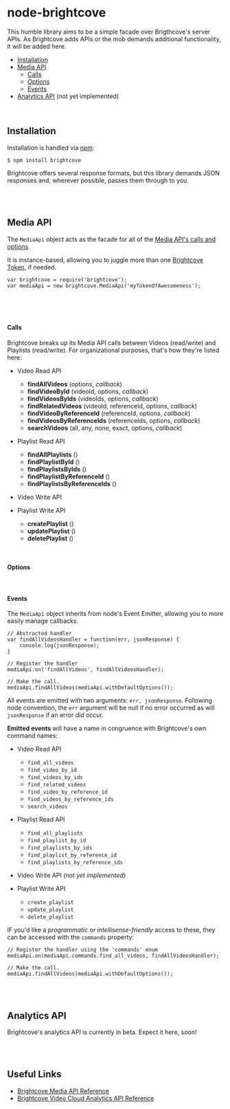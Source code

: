 [media-docs]:		http://docs.brightcove.com/en/media/
[media-docs-tokens]:		http://support.brightcove.com/en/video-cloud/docs/managing-media-api-tokens

[analytics-api-docs]:	http://docs.brightcove.com/en/video-cloud-analytics-api/


node-brightcove
=============================

This humble library aims to be a simple facade over Brigthcove's server APIs.  As Brightcove adds APIs or the mob demands additional functionality, it will be added here.

- [Installation](#installation)
- [Media API](#media-api)
    - [Calls](#media-api-calls)
    - [Options](#media-api-options)
    - [Events](#media-api-events)
- [Analytics API](#analytics-api) \(not yet implemented\)

<br />

<a id="installation"></a>
Installation
-----------------------------
Installation is handled via [npm](http://npmjs.org):

	$ npm install brightcove

Brightcove offers several response formats, but this library demands JSON responses and, wherever possible, passes them through to you.

<br />
<br />

<a id="media-api"></a>
Media API
----------------------------
The `MediaApi` object acts as the facade for all of the [Media API's calls and options][media-docs]. 

It is instance-based, allowing you to juggle more than one [Brightcove Token][media-docs-tokens], if needed.

	var brightcove = require('brightcove');
	var	mediaApi = new brightcove.MediaApi('myTokenOfAwesomeness');

<br />

<a id="media-api-calls">&nbsp;</a>
#### Calls ####
Brightcove breaks up its Media API calls between Videos (read/write) and Playlists (read/write).  For organizational purposes, that's how they're listed here:

- Video Read API
	- **findAllVideos** (options, _callback_)
	- **findVideoById** (videoId, options, _callback_)
	- **findVideosByIds** (videoIds, options, _callback_)
	- **findRelatedVideos** (videoId, referenceId, options, _callback_)
	- **findVideoByReferenceId** (referenceId, options, _callback_)
	- **findVideosByReferenceIds** (referenceIds, options, _callback_)
	- **searchVideos** (all, any, none, exact, options, _callback_)

- Playlist Read API
	- **findAllPlaylists** ()
	- **findPlaylistById** ()
	- **findPlaylistsByIds** ()
	- **findPlaylistByReferenceId** ()
	- **findPlaylistsByReferenceIds** ()


- Video Write API

- Playlist Write API
	- **createPlaylist** ()
	- **updatePlaylist** ()
	- **deletePlaylist** ()

<br />

<a id="media-api-options"></a>
#### Options ####

<br />

<a id="media-api-events"></a>
#### Events ####
The `MediaApi` object inherits from node's Event Emitter, allowing you to more easily manage callbacks.  

	// Abstracted handler
	var findAllVideosHandler = function(err, jsonResponse) {
		console.log(jsonResponse);
	}

	// Register the handler
	mediaApi.on('findAllVideos', findAllVideosHandler);

	// Make the call.
	mediaApi.findAllVideos(mediaApi.withDefaultOptions());

All events are emitted with two arguments: `err, jsonResponse`.  Following node convention, the `err` argument will be null if no error occurred as will `jsonResponse` if an error _did_ occur.

**Emitted events** will have a name in congruence with Brightcove's own command names:

- Video Read API
	- `find_all_videos`
	- `find_video_by_id`
	- `find_videos_by_ids`
	- `find_related_videos`
	- `find_video_by_reference_id`
	- `find_videos_by_reference_ids`
	- `search_videos`

- Playlist Read API
	- `find_all_playlists`
	- `find_playlist_by_id`
	- `find_playlists_by_ids`
	- `find_playlist_by_reference_id`
	- `find_playlists_by_reference_ids`

- Video Write API _(not yet implemented)_

- Playlist Write API
	- `create_playlist`
	- `update_playlist`
	- `delete_playlist`

IF you'd like a _programmatic_ or _intellisense-friendly_ access to these, they can be accessed with the `commands` property:  

	// Register the handler using the 'commands' enum
	mediaApi.on(mediaApi.commands.find_all_videos, findAllVideosHandler);

	// Make the call.
	mediaApi.findAllVideos(mediaApi.withDefaultOptions());

<br />
<br />

<a id="analytics-api"></a>
Analytics API
----------------------------
Brightcove's analytics API is currently in beta.  Expect it here, soon!

<br />
<br />

Useful Links
--------------
 - [Brightcove Media API Reference][media-docs]
 - [Brightcove Video Cloud Analytics API Reference][analytics-api-docs]



<!---
Currently supported calls: 
// Video Read APIs
	find_all_videos: 'find_all_videos',
	find_video_by_id: 'find_video_by_id',
	find_videos_by_ids: 'find_videos_by_ids',
	find_related_videos: 'find_related_videos',
	find_video_by_reference_id: 'find_video_by_reference_id',
	find_videos_by_reference_ids: 'find_videos_by_reference_ids',
	search_videos: 'search_videos',

	// Playlist Read APIs
	find_all_playlists: 'find_all_playlists',
	find_playlist_by_id: 'find_playlist_by_id',
	find_playlists_by_ids: 'find_playlists_by_ids',
	find_playlist_by_reference_id: 'find_playlist_by_reference_id',
	find_playlists_by_reference_ids: 'find_playlists_by_reference_ids',

	// Video Write APIs

	// Playlist Write APIs
	create_playlist: 'create_playlist',
	update_playlist: 'update_playlist',
	delete_playlist: 'delete_playlist'

// Example usage of Options
/*
api.findAllVideos(api.withOptions()
	.includingCountOfItems()
	.havingPageSizeOf(10)
	.atPage(2)
	.inAscendingOrder()
	.inDescendingOrder()
	.sortingBy()
		.publishDate() or
		.creationDate() or
		.modifiedDate() or
		.totalPlays() or
		.totalPlaysOfLastWeek()
	.withCustomFields(Array)
	.includingField().videoId()
	.includingField().title()
	.includingField().shortDescription()
	.includingField().longDescription()
	.includingField().creationDate()
	.includingField().publishedDate()
	.includingField().lastModifiedDate()
	.includingField().linkUrl()
	.includingField().linkText()
	.includingField().tags()
	.includingField().videoStillUrl()
	.includingField().thumbnailUrl()
	.includingField().referenceId()
	.includingField().duration()
	.includingField().economics()
	.includingField().playsTotal()
	.includingField().playsTrailingWeek()
	.includingField().videoUrl()
	.includingField().renditions()
	.includingField().iOSRenditions()
	.includingField().FLVFullLength()
	.includingField().videoFullLength()

	or
	.includingField().all()

	or
	.includingField().defaults()

	.usingLiveStream()
);
*/ -->
